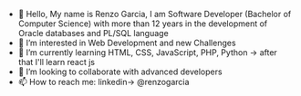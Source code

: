 - 👋 Hello, My name is Renzo Garcia, I am Software Developer (Bachelor of Computer Science) with more than 12 years in the development of Oracle databases and PL/SQL language
- 👀 I’m interested in Web Development and new Challenges
- 🌱 I’m currently learning HTML, CSS, JavaScript, PHP, Python -> after that I'll learn react js
- 💞️ I’m looking to collaborate with advanced developers
- 📫 How to reach me: linkedin-> @renzogarcia

<!---
devrebeleza/devrebeleza is a ✨ special ✨ repository because its `README.md` (this file) appears on your GitHub profile.
You can click the Preview link to take a look at your changes.
--->
